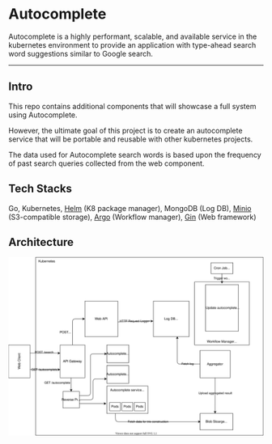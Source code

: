 # Autocomplete

Autocomplete is a highly performant, scalable, and available service in the kubernetes environment to provide an application with type-ahead search word suggestions similar to Google search.

---

## Intro

This repo contains additional components that will showcase a full system using Autocomplete.

However, the ultimate goal of this project is to create an autocomplete service that will be portable and reusable with other kubernetes projects.

The data used for Autocomplete search words is based upon the frequency of past search queries collected from the web component.

## Tech Stacks

Go, Kubernetes, [Helm](https://helm.sh/) (K8 package manager), MongoDB (Log DB), [Minio](https://min.io/) (S3-compatible storage), [Argo](https://argoproj.github.io/) (Workflow manager), [Gin](https://github.com/gin-gonic/gin) (Web framework)

## Architecture

<div align="center">
<img src="https://github.com/by12380/Autocomplete/blob/master/docs/images/autocomplete-architecture.svg" width="900px">
</div>
